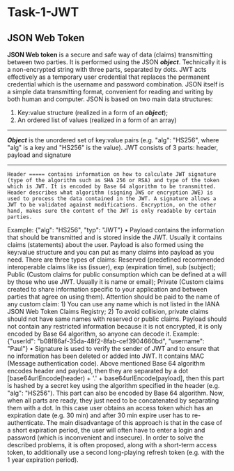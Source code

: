 # Task-1-JWT
JSON Web Token 
---
**JSON Web token** is a secure and safe way of data (claims) transmitting between two parties. It is performed using the JSON ***object***. Technically it is a non-encrypted string with three parts, separated by dots.
JWT acts effectively as a temporary user credential that replaces the permanent credential which is the username and password combination.
JSON itself is a simple data transmitting format, convenient for reading and writing by both human and computer.
JSON is based on two main data structures:
1) Key:value structure (realized in a form of an ***object***); 
2) An ordered list of values (realized in a form of an array)
***
***Object*** is the unordered set of key:value pairs (e.g. "alg": "HS256", where "alg" is a key and "HS256" is the value).
JWT consists of 3 parts: header, payload and signature
***
  	Header ===== contains information on how to calculate JWT signature (type of the algorithm such as SHA 256 or RSA) and type of the token which is JWT. It is encoded by Base 64 algorithm to be transmitted. Header describes what algorithm (signing JWS or encryption JWE) is used to process the data contained in the JWT. A signature allows a JWT to be validated against modifications. Encryption, on the other hand, makes sure the content of the JWT is only readable by certain parties.
Example: {"alg": "HS256", "typ": "JWT"}
  •	Payload contains the information that should be transmitted and is stored inside the JWT. Usually it contains claims (statements) about the user. Payload is also formed using the key:value structure and you can put as many claims into payload as you need. There are three types of claims: Reserved (predefined recommended interoperable claims like iss (issuer), exp (expiration time), sub (subject); Public (Custom claims for public consumption which can be defined at a will by those who use JWT. Usually it is name or email); Private (Custom claims created to share information specific to your application and between parties that agree on using them). 
Attention should be paid to the name of any custom claim: 1) You can use any name which is not listed in the IANA JSON Web Token Claims Registry; 2) To avoid collision, private claims should not have same names with reserved or public claims.
Payload should not contain any restricted information because it is not encrypted, it is only encoded by Base 64 algorithm, so anyone can decode it.
Example: {"userId": "b08f86af-35da-48f2-8fab-cef3904660bd", "username": "Paul"}
  •	Signature is used to verify the sender of JWT and to ensure that no information has been deleted or added into JWT. It contains MAC (Message authentication code). Above mentioned Base 64 algorithm encodes header and payload, then they are separated by a dot [base64urlEncode(header) + '.' + base64urlEncode(payload], then this part is hashed by a secret key using the algorithm specified in the header (e.g. "alg": "HS256"). This part can also be encoded by Base 64 algorithm.
  Now, when all parts are ready, they just need to be concatenated by separating them with a dot.
  In this case user obtains an access token which has an expiration date (e.g. 30 min) and after 30 min expire user has to re-authenticate. The main disadvantage of this approach is that in the case of a short expiration period, the user will often have to enter a login and password (which is inconvenient and insecure). In order to solve the described problems, it is often proposed, along with a short-term access token, to additionally use a second long-playing refresh token (e.g. with the 1 year expiration period).
